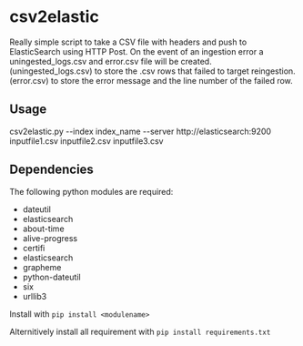 # csv2elastic

Really simple script to take a CSV file with headers and push to ElasticSearch using HTTP Post.
On the event of an ingestion error a uningested_logs.csv and error.csv file will be created.
(uningested_logs.csv) to store the .csv rows that failed to target reingestion.
(error.csv) to store the error message and the line number of the failed row.

## Usage
csv2elastic.py --index index_name --server http://elasticsearch:9200 inputfile1.csv inputfile2.csv inputfile3.csv

## Dependencies

The following python modules are required:
* dateutil
* elasticsearch
* about-time
* alive-progress
* certifi
* elasticsearch
* grapheme
* python-dateutil
* six
* urllib3

Install with `pip install <modulename>`

Alternitively install all requirement with `pip install requirements.txt`
